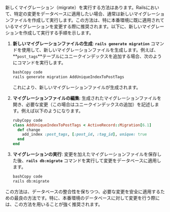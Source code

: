 新しくマイグレーション（migrate）を実行する方法はあります。Railsにおいて、特定の変更をデータベースに適用したい場合、通常は新しいマイグレーションファイルを作成して実行します。この方法は、特に本番環境に既に適用されているマイグレーションを変更する際に推奨されます。以下に、新しいマイグレーションを作成して実行する手順を示します。

1. **新しいマイグレーションファイルの生成**: **`rails generate migration`** コマンドを使用して、新しいマイグレーションファイルを生成します。例えば、**`post_tags`**テーブルにユニークインデックスを追加する場合、次のようにコマンドを実行します。
    
    ```bash
    bashCopy code
    rails generate migration AddUniqueIndexToPostTags
    
    ```
    
    これにより、新しいマイグレーションファイルが生成されます。
    
2. **マイグレーションファイルの編集**: 生成されたマイグレーションファイルを開き、必要な変更（この場合はユニークインデックスの追加）を記述します。例えば以下のようになります。
    
    ```ruby
    rubyCopy code
    class AddUniqueIndexToPostTags < ActiveRecord::Migration[6.1]
      def change
        add_index :post_tags, [:post_id, :tag_id], unique: true
      end
    end
    
    ```
    
3. **マイグレーションの実行**: 変更を加えたマイグレーションファイルを保存した後、**`rails db:migrate`** コマンドを実行して変更をデータベースに適用します。
    
    ```bash
    bashCopy code
    rails db:migrate
    
    ```
    

この方法は、データベースの整合性を保ちつつ、必要な変更を安全に適用するための最良の方法です。特に、本番環境のデータベースに対して変更を行う際には、この方法を用いることが強く推奨されます。